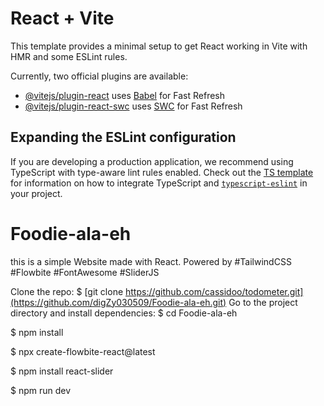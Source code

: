 # React + Vite

This template provides a minimal setup to get React working in Vite with HMR and some ESLint rules.

Currently, two official plugins are available:

- [@vitejs/plugin-react](https://github.com/vitejs/vite-plugin-react/blob/main/packages/plugin-react) uses [Babel](https://babeljs.io/) for Fast Refresh
- [@vitejs/plugin-react-swc](https://github.com/vitejs/vite-plugin-react/blob/main/packages/plugin-react-swc) uses [SWC](https://swc.rs/) for Fast Refresh

## Expanding the ESLint configuration

If you are developing a production application, we recommend using TypeScript with type-aware lint rules enabled. Check out the [TS template](https://github.com/vitejs/vite/tree/main/packages/create-vite/template-react-ts) for information on how to integrate TypeScript and [`typescript-eslint`](https://typescript-eslint.io) in your project.
# Foodie-ala-eh
this is a simple Website made with React. Powered by #TailwindCSS #Flowbite #FontAwesome #SliderJS 

Clone the repo:
$ [git clone https://github.com/cassidoo/todometer.git](https://github.com/digZy030509/Foodie-ala-eh.git)
Go to the project directory and install dependencies:
$ cd Foodie-ala-eh

$ npm install

$ npx create-flowbite-react@latest

$ npm install react-slider

$ npm run dev



